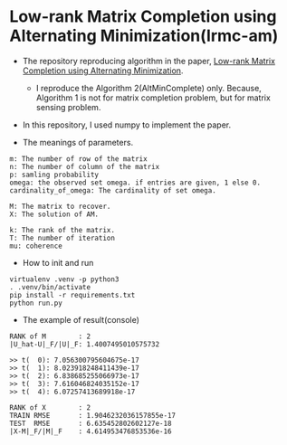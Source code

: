 # Low-rank Matrix Completion using Alternating Minimization(lrmc-am)

- The repository reproducing algorithm in the paper, [Low-rank Matrix Completion using Alternating Minimization](https://arxiv.org/abs/1212.0467).
  - I reproduce the Algorithm 2(AltMinComplete) only. Because, Algorithm 1 is not for matrix completion problem, but for matrix sensing problem.

- In this repository, I used numpy to implement the paper.

- The meanings of parameters.
```
m: The number of row of the matrix
n: The number of column of the matrix
p: samling probability
omega: the observed set omega. if entries are given, 1 else 0.
cardinality_of_omega: The cardinality of set omega.

M: The matrix to recover.
X: The solution of AM.

k: The rank of the matrix.
T: The number of iteration
mu: coherence
```

- How to init and run
```
virtualenv .venv -p python3
. .venv/bin/activate
pip install -r requirements.txt
python run.py
```

- The example of result(console)
```
RANK of M        : 2
|U_hat-U|_F/|U|_F: 1.4007495010575732

>> t(  0): 7.056300795604675e-17
>> t(  1): 8.023918248411439e-17
>> t(  2): 6.838685255066973e-17
>> t(  3): 7.616046824035152e-17
>> t(  4): 6.07257413689918e-17

RANK of X        : 2
TRAIN RMSE       : 1.9046232036157855e-17
TEST  RMSE       : 6.635452802602127e-18
|X-M|_F/|M|_F    : 4.614953476853536e-16
```

